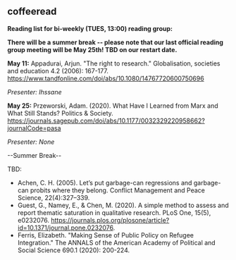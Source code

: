 ## coffeeread

**Reading list for bi-weekly (TUES, 13:00) reading group:**

**There will be a summer break -- please note that our last official reading group meeting will be May 25th! TBD on our restart date.**

**May 11:** Appadurai, Arjun. "The right to research." Globalisation, societies and education 4.2 (2006): 167-177. https://www.tandfonline.com/doi/abs/10.1080/14767720600750696

*Presenter: Ihssane*

**May 25:** Przeworski, Adam. (2020). What Have I Learned from Marx and What Still Stands? Politics & Society. https://journals.sagepub.com/doi/abs/10.1177/0032329220958662?journalCode=pasa

*Presenter: None*


--Summer Break--



TBD: 

* Achen, C. H. (2005). Let’s put garbage-can regressions and garbage-can probits where they belong. Conflict Management and Peace Science, 22(4):327–339.
* Guest, G., Namey, E., & Chen, M. (2020). A simple method to assess and report thematic saturation in qualitative research. PLoS One, 15(5), e0232076. https://journals.plos.org/plosone/article?id=10.1371/journal.pone.0232076.
* Ferris, Elizabeth. "Making Sense of Public Policy on Refugee Integration." The ANNALS of the American Academy of Political and Social Science 690.1 (2020): 200-224.
